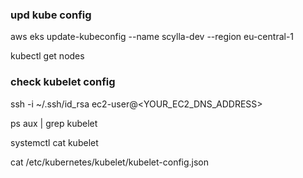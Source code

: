 ### upd kube config
aws eks update-kubeconfig --name scylla-dev --region eu-central-1

kubectl get nodes

### check kubelet config
ssh -i ~/.ssh/id_rsa ec2-user@<YOUR_EC2_DNS_ADDRESS>

ps aux | grep kubelet

systemctl cat kubelet

cat /etc/kubernetes/kubelet/kubelet-config.json
